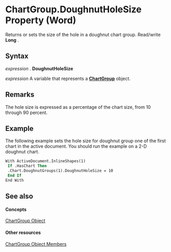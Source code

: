 
# ChartGroup.DoughnutHoleSize Property (Word)

Returns or sets the size of the hole in a doughnut chart group. Read/write  **Long** .


## Syntax

 _expression_ . **DoughnutHoleSize**

 _expression_ A variable that represents a **[ChartGroup](ea5a2610-9c00-9c95-8366-f9b0fcdf90be.md)** object.


## Remarks

The hole size is expressed as a percentage of the chart size, from 10 through 90 percent.


## Example

The following example sets the hole size for doughnut group one of the first chart in the active document. You should run the example on a 2-D doughnut chart.


```vb
With ActiveDocument.InlineShapes(1) 
 If .HasChart Then 
 .Chart.DoughnutGroups(1).DoughnutHoleSize = 10 
 End If 
End With
```


## See also


#### Concepts


[ChartGroup Object](ea5a2610-9c00-9c95-8366-f9b0fcdf90be.md)
#### Other resources


[ChartGroup Object Members](af92e2da-b296-f0ec-2d97-c26d0ae76afa.md)
